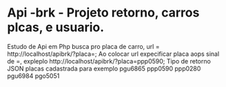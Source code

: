 # Api -brk - Projeto retorno, carros plcas, e usuario.

Estudo de Api em Php
busca pro placa de carro, url = http://localhost/apibrk/?placa=;
Ao colocar url expecificar placa aops sinal de =, expleplo
http://localhost/apibrk/?placa=ppp0590;
Tipo de retorno JSON
placas cadastrada para exemplo
pgu6865
ppp0590
ppp0280
pgu6984
pgo5051
